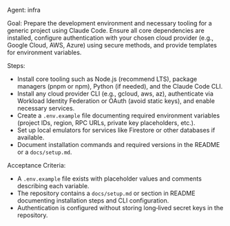 Agent: infra

Goal: Prepare the development environment and necessary tooling for a generic project using Claude Code. Ensure all core dependencies are installed, configure authentication with your chosen cloud provider (e.g., Google Cloud, AWS, Azure) using secure methods, and provide templates for environment variables.

Steps:
- Install core tooling such as Node.js (recommend LTS), package managers (pnpm or npm), Python (if needed), and the Claude Code CLI.
- Install any cloud provider CLI (e.g., gcloud, aws, az), authenticate via Workload Identity Federation or OAuth (avoid static keys), and enable necessary services.
- Create a `.env.example` file documenting required environment variables (project IDs, region, RPC URLs, private key placeholders, etc.).
- Set up local emulators for services like Firestore or other databases if available.
- Document installation commands and required versions in the README or a `docs/setup.md`.

Acceptance Criteria:
- A `.env.example` file exists with placeholder values and comments describing each variable.
- The repository contains a `docs/setup.md` or section in README documenting installation steps and CLI configuration.
- Authentication is configured without storing long‑lived secret keys in the repository.
